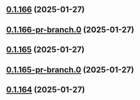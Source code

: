 ## [0.1.166](https://github.com/latha-414/AWS-CICD-web-app/compare/v0.1.166-pr-branch.0...v0.1.166) (2025-01-27)



## [0.1.166-pr-branch.0](https://github.com/latha-414/AWS-CICD-web-app/compare/v0.1.165...v0.1.166-pr-branch.0) (2025-01-27)



## [0.1.165](https://github.com/latha-414/AWS-CICD-web-app/compare/v0.1.165-pr-branch.0...v0.1.165) (2025-01-27)



## [0.1.165-pr-branch.0](https://github.com/latha-414/AWS-CICD-web-app/compare/v0.1.164...v0.1.165-pr-branch.0) (2025-01-27)



## [0.1.164](https://github.com/latha-414/AWS-CICD-web-app/compare/v0.1.164-pr-branch.0...v0.1.164) (2025-01-27)



